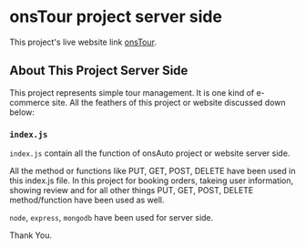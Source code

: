 # onsTour project server side

This project's live website link [onsTour](https://onstour-e8adb.web.app/).

## About This Project Server Side

This project represents simple tour management. It is one kind of e-commerce site. All the feathers of this project or website discussed down below:

### `index.js`

`index.js` contain all the function of onsAuto project or website server side.

All the method or functions like PUT, GET, POST, DELETE have been used in this index.js file. In this project for booking orders, takeing user information, showing review and for all other things PUT, GET, POST, DELETE method/function have been used as well.

`node`, `express`, `mongodb` have been used for server side.

Thank You.
